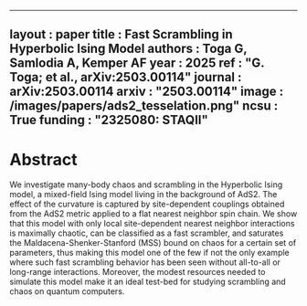 
---
layout  : paper
title   : Fast Scrambling in Hyperbolic Ising Model 
authors : Toga G, Samlodia A, Kemper AF
year    : 2025
ref     : "G. Toga; et al., arXiv:2503.00114"
journal : arXiv:2503.00114 
arxiv   : "2503.00114"
image   : /images/papers/ads2_tesselation.png"
ncsu    : True
funding : "2325080: STAQII"
---

# Abstract
We investigate many-body chaos and scrambling in the Hyperbolic Ising model, a mixed-field Ising model living in the background of AdS2. The effect of the curvature is captured by site-dependent couplings obtained from the AdS2 metric applied to a flat nearest neighbor spin chain. We show that this model with only local site-dependent nearest neighbor interactions is maximally chaotic, can be classified as a fast scrambler, and saturates the Maldacena-Shenker-Stanford (MSS) bound on chaos for a certain set of parameters, thus making this model one of the few if not the only example where such fast scrambling behavior has been seen without all-to-all or long-range interactions. Moreover, the modest resources needed to simulate this model make it an ideal test-bed for studying scrambling and chaos on quantum computers.